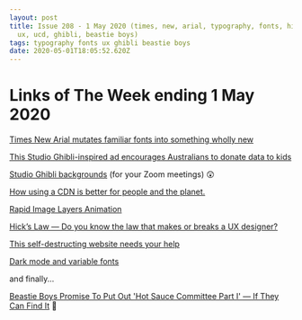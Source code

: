 ```yaml
---
layout: post
title: Issue 208 - 1 May 2020 (times, new, arial, typography, fonts, hicks, law,
  ux, ucd, ghibli, beastie boys)
tags: typography fonts ux ghibli beastie boys
date: 2020-05-01T18:05:52.620Z
---
```

# Links of The Week ending 1 May 2020

<a href="https://www.inputmag.com/design/times-new-arial-mutates-familiar-fonts-into-something-wholly-new-typeface" title="Times New Arial mutates familiar fonts into something wholly new" alt="Times New Arial mutates familiar fonts into something wholly new" target="_blank">Times New Arial mutates familiar fonts into something wholly new</a>

<a href="https://www.inputmag.com/design/this-studio-ghibli-inspired-ad-encourages-australians-to-donate-data-to-kids" title="This Studio Ghibli-inspired ad encourages Australians to donate data to kids" alt="This Studio Ghibli-inspired ad encourages Australians to donate data to kids" target="_blank">This Studio Ghibli-inspired ad encourages Australians to donate data to kids</a>

<a href="http://www.ghibli.jp/info/013251/" title="Studio Ghibli backgrounds" alt="Studio Ghibli backgrounds" target="_blank">Studio Ghibli backgrounds</a> (for your Zoom meetings) 😲

<a href="https://www.wholegraindigital.com/blog/how-using-a-cdn-is-better-for-people-and-the-planet" title="How using a CDN is better for people and the planet." alt="How using a CDN is better for people and the planet." target="_blank">How using a CDN is better for people and the planet.</a>

<a href="https://tympanus.net/codrops/2020/04/07/rapid-image-layers-animation/" title="Rapid Image Layers Animation" alt="Rapid Image Layers Animation" target="_blank">Rapid Image Layers Animation</a>

<a href="https://uxdesign.cc/do-you-know-the-law-that-makes-or-breaks-a-ux-designer-hicks-law-6f2651400663" title="Hick’s Law — Do you know the law that makes or breaks a UX designer?" alt="Hick’s Law — Do you know the law that makes or breaks a UX designer?">Hick’s Law — Do you know the law that makes or breaks a UX designer?</a>

<a href="https://www.creativebloq.com/news/self-destructing-website" title="This self-destructing website needs your help" alt="This self-destructing website needs your help" target="_blank">This self-destructing website needs your help</a>

<a href="https://css-tricks.com/dark-mode-and-variable-fonts/" title="Dark mode and variable fonts" alt="Dark mode and variable fonts" target="_blank">Dark mode and variable fonts</a>

and finally...

<a href="https://hiphopdx.com/news/id.55620/title.beastie-boys-promise-to-put-out-hot-sauce-committee-part-i-if-they-can-find-it" title="Beastie Boys Promise To Put Out 'Hot Sauce Committee Part I' — If They Can Find It" alt="Beastie Boys Promise To Put Out 'Hot Sauce Committee Part I' — If They Can Find It" target="_blank">Beastie Boys Promise To Put Out 'Hot Sauce Committee Part I' — If They Can Find It</a> 🎤